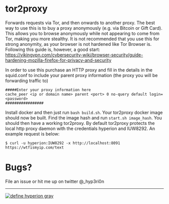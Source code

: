 # tor2proxy
Forwards requests via Tor, and then onwards to another proxy. The best way to use this is to
buy a proxy anonymously (e.g. via Bitcoin or Gift Card). This allows you to browse anonymously
while not appearing to come from Tor, making you more stealthy. It is not recommended that
you use this for strong anonymity, as your browser is not hardened like Tor Browser is. Following
this guide is, however, a good start: https://vikingvpn.com/cybersecurity-wiki/browser-security/guide-hardening-mozilla-firefox-for-privacy-and-security

In order to use this purchase an HTTP proxy and fill in the details in the squid.conf to include
your parent proxy information (the proxy you will be forwarding traffic to)

```
#####Enter your proxy information here
cache_peer <ip or domain name> parent <port> 0 no-query default login=<password>
#################
```

Install docker and then just run `bash build.sh`. Your tor2proxy docker image should now be built.
Find the image hash and run `start.sh image_hash`. You should then have
a working tor2proxy. By default tor2proxy protects the local http proxy daemon with the
credentials hyperion and IUW8292. An example request is below:

```
$ curl -u hyperion:IUW8292 -x http://localhost:8091 https://wtfismyip.com/text
```

# Bugs?

File an issue or hit me up on twitter @_hyp3ri0n

---

[![define hyperion gray](https://hyperiongray.s3.amazonaws.com/define-hg.svg)](https://hyperiongray.com/?pk_campaign=github&pk_kwd=tor2proxy "Hyperion Gray")
